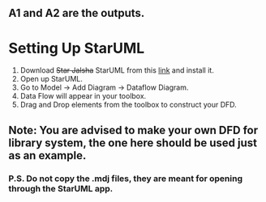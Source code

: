 ## A1 and A2 are the outputs.

# Setting Up StarUML

1. Download <s>Star Jalsha</s> StarUML from this [link](https://staruml.io/) and install it.
2. Open up StarUML.
3. Go to Model -> Add Diagram -> Dataflow Diagram.
4. Data Flow will appear in your toolbox.
5. Drag and Drop elements from the toolbox to construct your DFD.

## Note: You are advised to make your own DFD for library system, the one here should be used just as an example.

### P.S. Do not copy the .mdj files, they are meant for opening through the StarUML app.
